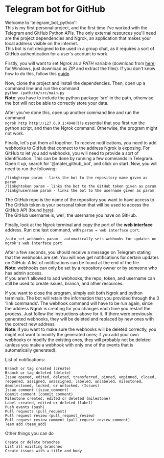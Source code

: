 # Telegram bot for GitHub

Welcome to 'telegram_bot_python'!\
This is my first personal project, and the first time I've worked with the Telegram and GitHub Python APIs. 
The only external resources you'll need are the project dependencies and Ngrok, an application that makes your local
address visible on the internet.\
This bot is not designed to be used in a group chat, as it requires a sort of GitHub authentication for a user's account to work.

Firstly, you will want to set Ngrok as a $PATH$ variable (download from [here](https://ngrok.com/download); for Windows, just download as ZIP and extract the files). 
If you don't know how to do this, follow this [guide](https://www.educative.io/answers/how-to-add-an-application-path-to-system-environment-variables).

Now, clone the project and install the dependencies. Then, open up a command line and run the command\
```python /path/to/src/main.py```\
**Note**: you have to include the python package 'src' in the path, otherwise the bot will not be able to correctly store your data.

After you've done this, open up another command line and run the command\
```ngrok http http://127.0.0.1:4040```
It is essential that you first run the python script, and then the Ngrok command. Otherwise, the program might not work.

Finally, let's put them all together. To receive notifications, you need to add webhooks to GitHub that connect
to the address Ngrok is exposing. For GitHub to let you add webhooks, you will need to provide a sort of identification.
This can be done by running a few commands in Telegram.
Open it up, search for '@matei_github_bot', and click on start. Now, you will need to run the following:
```
/linkghrepo param - links the bot to the repository name given as param
/linkghtoken param - links the bot to the GitHub token given as param
/linkghusername param - links the bot to the username given as param
```
The GitHub repo is the name of the repository you want to have access to.\
The GitHub token is your personal token that will be used to access the GitHub API (found [here](https://github.com/settings/tokens)).\
The GitHub username is, well, the username you have on GitHub.

Finally, look at the Ngrok terminal and copy the port of the **web interface** address.
Run one last command, with ```param = web interface port```.
```
/auto_set_webhooks param - automatically sets webhooks for updates on ngrok's web interface port
```
After a few seconds, you should receive a message on Telegram stating that the webhooks are set. You will now get
notifications for certain updates on GitHub. A list of notifications can be found at the end of the file.\
**Note**: webhooks can only be set by a repository owner or by someone who has admin access.\
If you aren't allowed to add webhooks, the repo, token, and username can still be used to create issues, branch, and other resources.

If you want to close the program, simply exit both Ngrok and python terminals. The bot will retain the information that
you provided through the 3 'link commands'. The webhook command will have to be run again, since the address Ngrok
is creating for you changes each time you restart the process. Just follow the instructions above for it. If there were
previously generated webhooks, they will be deleted and replaced by new ones with the correct new address.\
**Note**: if you want to make sure the webhooks will be deleted correctly, you might not want to modify the generated ones;
if you add your own webhooks or modify the existing ones, they will probably not be deleted (unless you make a webhook
with only one of the events that is automatically generated).

List of notifications:
```
Branch or tag created (create)
Branch or tag deleted (delete)
Issue opened, edited, deleted, transferred, pinned, unpinned, closed, reopened, assigned, unassigned, labeled, unlabeled, milestoned, demilestoned, locked, or unlocked. (Issues)
Issue comment (issue_comment)
Commit comment (commit_comment)
Milestone created, edited or deleted (milestone)
Label created, edited or deleted (label)
Push events (push)
Pull requests (pull_request)
Pull request review (pull_request_review)
Pull request review comment (pull_request_review_comment)
Team add (team_add)
```

Other things you can do
```
Create or delete branches
List all existing branches
Create issues with a title and body
```
